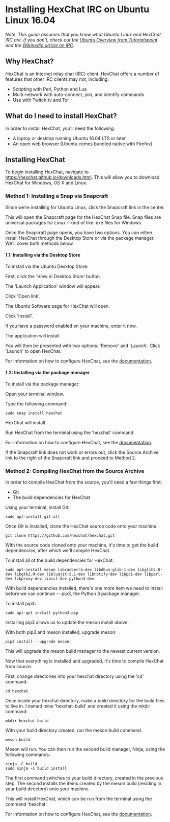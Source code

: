 # Installing HexChat IRC on Ubuntu Linux 16.04

_Note: This guide assumes that you know what Ubuntu Linux and HexChat IRC are. If you don’t, check out the [Ubuntu Overview from Tutorialspoint](https://www.tutorialspoint.com/ubuntu/ubuntu_overview.htm) and the [Wikipedia article on IRC](https://en.wikipedia.org/wiki/Internet_Relay_Chat)._

## Why HexChat?

HexChat is an Internet relay chat (IRC) client. HexChat offers a number of features that other IRC clients may not, including:

* Scripting with Perl, Python and Lua
* Multi-network with auto-connect, join, and identify commands
* Use with Twitch.tv and Tor

## What do I need to install HexChat?

In order to install HexChat, you'll need the following:

* A laptop or desktop running Ubuntu 16.04 LTS or later
* An open web browser (Ubuntu comes bundled native with Firefox)

## Installing HexChat

To begin installing HexChat, navigate to https://hexchat.github.io/downloads.html. This will allow you to download HexChat for Windows, OS X and Linux. 

### Method 1: Installing a Snap via Snapcraft

Since we’re installing for Ubuntu Linux, click the Snapcraft link in the center.

This will open the Snapcraft page for the HexChat Snap file. Snap files are universal packages for Linux – kind of like .exe files for Windows.

Once the Snapcraft page opens, you have two options. You can either install HexChat through the Desktop Store or via the package manager. We'll cover both methods below.

#### 1.1: Installing via the Desktop Store

To install via the Ubuntu Desktop Store:

First, click the 'View in Desktop Store' button.

The 'Launch Application' window will appear.

Click 'Open link'.

The Ubuntu Software page for HexChat will open.

Click 'Install'.

If you have a password enabled on your machine, enter it now.

The application will install.

You will then be presented with two options: 'Remove' and 'Launch'. Click 'Launch' to open HexChat.

For information on how to configure HexChat, see the [documentation](https://hexchat.readthedocs.io/en/latest/appearance.html).

#### 1.2: Installing via the package manager

To install via the package manager:

Open your terminal window.

Type the following command:

    sudo snap install hexchat

HexChat will install.

Run HexChat from the terminal using the 'hexchat' command.

For information on how to configure HexChat, see the [documentation](https://hexchat.readthedocs.io/en/latest/appearance.html).

If the Snapcraft link does not work or errors out, click the Source Archive link to the right of the Snapcraft link and proceed to Method 2.

### Method 2: Compiling HexChat from the Source Archive

In order to compile HexChat from the source, you'll need a few things first:

* Git
* The build dependencies for HexChat

Using your terminal, install Git:

    sudo apt-install git-all

Once Git is installed, clone the HexChat source code onto your machine.

    git clone https://github.com/hexchat/hexchat.git

With the source code cloned onto your machine, it's time to get the build dependencies, after which we'll compile HexChat.

To install all of the build dependencies for HexChat:

    sudo apt-install meson libcanberra-dev libdbus-glib-1-dev libglib2.0-dev libgtk2.0-dev libluajit-5.1-dev libnotify-dev libpci-dev libperl-dev libproxy-dev libssl-dev python3-dev

With build dependencies installed, there's one more item we need to install before we can continue -- pip3, the Python 3 package manager.

To install pip3:

    sudo apt-get install python3-pip

Installing pip3 allows us to update the meson install above.

With both pip3 and meson installed, upgrade meson:

    pip3 install --upgrade meson

This will upgrade the meson build manager to the newest current version.

Now that everything is installed and upgraded, it's time to compile HexChat from source.

First, change directories into your hexchat directory using the 'cd' command:

    cd hexchat

Once inside your hexchat directory, make a build directory for the build files to live in. I named mine 'hexchat-build' and created it using the mkdir command:

    mkdir hexchat-build

With your build directory created, run the meson build command.

    meson build

Meson will run. You can then run the second build manager, Ninja, using the following commands:

    ninja -C build
    sudo ninja -C build install

The first command switches to your build directory, created in the previous step. The second installs the items created by the meson build (residing in your build directory) onto your machine.

This will install HexChat, which can be run from the terminal using the command 'hexchat'.

For information on how to configure HexChat, see the [documentation](https://hexchat.readthedocs.io/en/latest/appearance.html).

